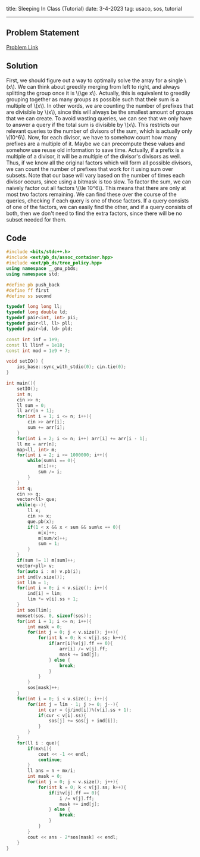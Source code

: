 title: Sleeping In Class (Tutorial)
date: 3-4-2023
tag: usaco, sos, tutorial

---

## Problem Statement

[Problem Link](http://usaco.org/index.php?page=viewproblem2&cpid=1213)

## Solution

First, we should figure out a way to optimally solve the array for a single \\(x\\). We can think about greedily merging from left to right, and always splitting the group once it is \\(\\ge x\\). Actually, this is equivalent to greedily grouping together as many groups as possible such that their sum is a multiple of \\(x\\). In other words, we are counting the number of prefixes that are divisible by \\(x\\), since this will always be the smallest amount of groups that we can create. To avoid wasting queries, we can see that we only have to answer a query if the total sum is divisible by \\(x\\). This restricts our relevant queries to the number of divisors of the sum, which is actually only \\(10^6\\). Now, for each divisor, we have to somehow count how many prefixes are a multiple of it. Maybe we can precompute these values and somehow use reuse old information to save time. Actually, if a prefix is a multiple of a divisor, it will be a multiple of the divisor's divisors as well. Thus, if we know all the original factors which will form all possible divisors, we can count the number of prefixes that work for it using sum over subsets. Note that our base will vary based on the number of times each divisor occurs, since using a bitmask is too slow. To factor the sum, we can naively factor out all factors \\(\\le 10^6\\). This means that there are only at most two factors remaining. We can find these over the course of the queries, checking if each query is one of those factors. If a query consists of one of the factors, we can easily find the other, and if a query consists of both, then we don't need to find the extra factors, since there will be no subset needed for them.

## Code

```c++
#include <bits/stdc++.h>
#include <ext/pb_ds/assoc_container.hpp>
#include <ext/pb_ds/tree_policy.hpp>
using namespace __gnu_pbds;
using namespace std;

#define pb push_back
#define ff first
#define ss second

typedef long long ll;
typedef long double ld;
typedef pair<int, int> pii;
typedef pair<ll, ll> pll;
typedef pair<ld, ld> pld;

const int inf = 1e9;
const ll llinf = 1e18;
const int mod = 1e9 + 7;

void setIO() {
    ios_base::sync_with_stdio(0); cin.tie(0);
}

int main(){
    setIO();
    int n;
    cin >> n;
    ll sum = 0;
    ll arr[n + 1];
    for(int i = 1; i <= n; i++){
        cin >> arr[i];
        sum += arr[i];
    }
    for(int i = 2; i <= n; i++) arr[i] += arr[i - 1];
    ll mx = arr[n];
    map<ll, int> m;
    for(int i = 2; i <= 1000000; i++){
        while(sum%i == 0){
            m[i]++;
            sum /= i;
        }
    }
    int q;
    cin >> q;
    vector<ll> que;
    while(q--){
        ll x;
        cin >> x;
        que.pb(x);
        if(1 < x && x < sum && sum%x == 0){
            m[x]++;
            m[sum/x]++;
            sum = 1;
        }
    }
    if(sum != 1) m[sum]++;
    vector<pll> v;
    for(auto i : m) v.pb(i);
    int ind[v.size()];
    int lim = 1;
    for(int i = 0; i < v.size(); i++){
        ind[i] = lim;
        lim *= v[i].ss + 1;
    }
    int sos[lim];
    memset(sos, 0, sizeof(sos));
    for(int i = 1; i <= n; i++){ 
        int mask = 0;
        for(int j = 0; j < v.size(); j++){
            for(int k = 0; k < v[j].ss; k++){
                if(arr[i]%v[j].ff == 0){
                    arr[i] /= v[j].ff;
                    mask += ind[j];
                } else {
                    break;
                }
            }
        }
        sos[mask]++;
    }
    for(int i = 0; i < v.size(); i++){
        for(int j = lim - 1; j >= 0; j--){
            int cur = (j/ind[i])%(v[i].ss + 1);
            if(cur < v[i].ss){
                sos[j] += sos[j + ind[i]];
            }
        }
    }
    for(ll i : que){
        if(mx%i){
            cout << -1 << endl;
            continue;
        }
        ll ans = n + mx/i;
        int mask = 0;
        for(int j = 0; j < v.size(); j++){
            for(int k = 0; k < v[j].ss; k++){
                if(i%v[j].ff == 0){
                    i /= v[j].ff;
                    mask += ind[j];
                } else {
                    break;
                }
            }
        }
        cout << ans - 2*sos[mask] << endl;
    }
}
```